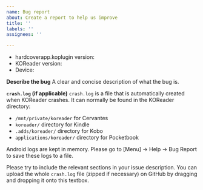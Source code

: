 ```yaml
---
name: Bug report
about: Create a report to help us improve
title: ''
labels: ''
assignees: ''

---
```


* hardcoverapp.koplugin version:
* KOReader version:
* Device:

**Describe the bug**
A clear and concise description of what the bug is.

**`crash.log` (if applicable)**
`crash.log` is a file that is automatically created when KOReader crashes. It can normally be found in the KOReader directory:

* `/mnt/private/koreader` for Cervantes
* `koreader/` directory for Kindle
* `.adds/koreader/` directory for Kobo
* `applications/koreader/` directory for Pocketbook

Android logs are kept in memory. Please go to [Menu] → Help → Bug Report to save these logs to a file.

Please try to include the relevant sections in your issue description.
You can upload the whole `crash.log` file (zipped if necessary) on GitHub by dragging and dropping it onto this textbox.
